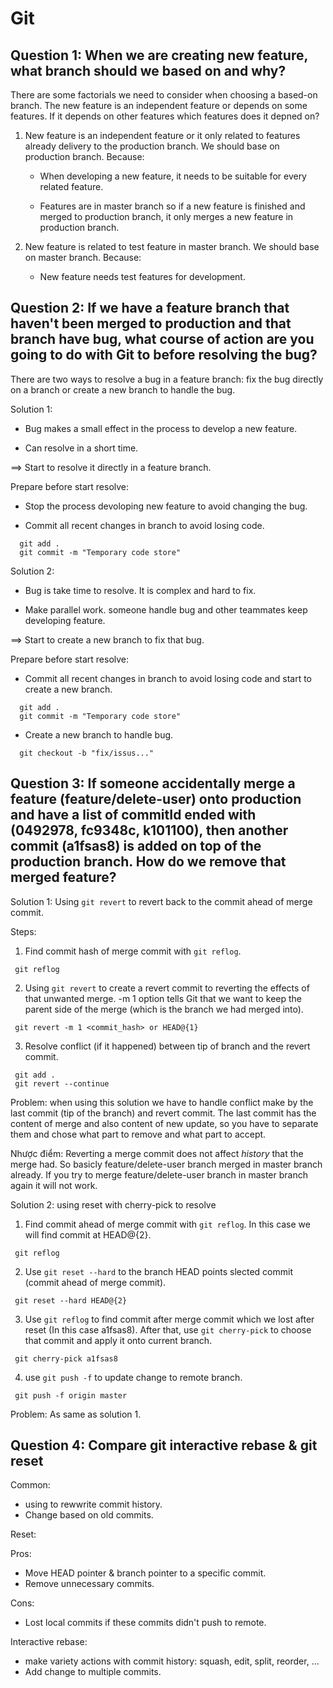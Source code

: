 ﻿# Git

## Question 1: When we are creating new feature, what branch should we based on and why?

There are some factorials we need to consider when choosing a based-on branch. The new feature is an independent feature or depends on some features. If it depends on other features which features does it depned on?

1. New feature is an independent feature or it only related to features already delivery to the production branch. We should base on production branch. Because:

   - When developing a new feature, it needs to be suitable for every related feature.

   - Features are in master branch so if a new feature is finished and merged to production branch, it only merges a new feature in production branch.

2. New feature is related to test feature in master branch. We should base on master branch. Because:

   - New feature needs test features for development.

## Question 2: If we have a feature branch that haven't been merged to production and that branch have bug, what course of action are you going to do with Git to before resolving the bug?

There are two ways to resolve a bug in a feature branch: fix the bug directly on a branch or create a new branch to handle the bug.

Solution 1:

- Bug makes a small effect in the process to develop a new feature.

- Can resolve in a short time.

==> Start to resolve it directly in a feature branch.

Prepare before start resolve:

- Stop the process devoloping new feature to avoid changing the bug.

- Commit all recent changes in branch to avoid losing code.

```git
  git add .
  git commit -m "Temporary code store"
```

Solution 2:

- Bug is take time to resolve. It is complex and hard to fix.

- Make parallel work. someone handle bug and other teammates keep developing feature.

==> Start to create a new branch to fix that bug.

Prepare before start resolve:

- Commit all recent changes in branch to avoid losing code and start to create a new branch.

```git
  git add .
  git commit -m "Temporary code store"
```

- Create a new branch to handle bug.

```git
  git checkout -b "fix/issus..."
```

## Question 3: If someone accidentally merge a feature (feature/delete-user) onto production and have a list of commitId ended with (0492978, fc9348c, k101100), then another commit (a1fsas8) is added on top of the production branch. How do we remove that merged feature?

Solution 1: Using `git revert` to revert back to the commit ahead of merge commit.

Steps:

1. Find commit hash of merge commit with `git reflog`.

```git
 git reflog
```

2. Using `git revert` to create a revert commit to reverting the effects of that unwanted merge.
   -m 1 option tells Git that we want to keep the parent side of the merge (which is the branch we had merged into).

```git
 git revert -m 1 <commit_hash> or HEAD@{1}
```

3. Resolve conflict (if it happened) between tip of branch and the revert commit.

```git
 git add .
 git revert --continue
```

Problem: when using this solution we have to handle conflict make by the last commit (tip of the branch) and revert commit. The last commit has the content of merge and also content of new update, so you have to separate them and chose what part to remove and what part to accept.

Nhược điểm:
Reverting a merge commit does not affect _history_ that the merge had. So basicly feature/delete-user branch merged in master branch already. If you try to merge feature/delete-user branch in master branch again it will not work.

Solution 2: using reset with cherry-pick to resolve

1.  Find commit ahead of merge commit with `git reflog`. In this case we will find commit at HEAD@{2}.

```git
 git reflog
```

2. Use `git reset --hard` to the branch HEAD points slected commit (commit ahead of merge commit).

```git
 git reset --hard HEAD@{2}
```

3. Use `git reflog` to find commit after merge commit which we lost after reset (In this case a1fsas8). After that, use `git cherry-pick` to choose that commit and apply it onto current branch.

```git
 git cherry-pick a1fsas8
```

4. use `git push -f` to update change to remote branch.

```git
 git push -f origin master
```

Problem: As same as solution 1.

## Question 4: Compare git interactive rebase & git reset

Common:

- using to rewwrite commit history.
- Change based on old commits.

Reset:

Pros:

- Move HEAD pointer & branch pointer to a specific commit.
- Remove unnecessary commits.

Cons:

- Lost local commits if these commits didn't push to remote.

Interactive rebase:

- make variety actions with commit history: squash, edit, split, reorder, ...
- Add change to multiple commits.
